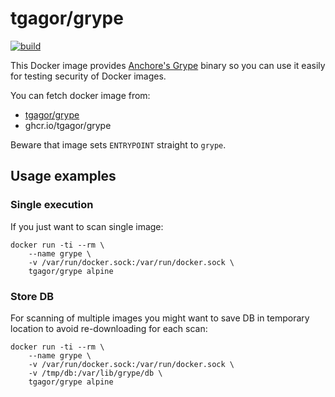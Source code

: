 tgagor/grype
============

[![build](https://github.com/tgagor/docker-grype/actions/workflows/build.yml/badge.svg?branch=master)](https://github.com/tgagor/docker-grype/actions/workflows/build.yml)

This Docker image provides [Anchore's Grype](https://github.com/anchore/grype) binary so you can use it easily for testing security of Docker images.

You can fetch docker image from:
* [tgagor/grype](https://hub.docker.com/repository/docker/tgagor/grype)
* ghcr.io/tgagor/grype

Beware that image sets `ENTRYPOINT` straight to `grype`.

Usage examples
--------------

### Single execution

If you just want to scan single image:

```
docker run -ti --rm \
    --name grype \
    -v /var/run/docker.sock:/var/run/docker.sock \
    tgagor/grype alpine
```

### Store DB

For scanning of multiple images you might want to save DB in temporary location to avoid re-downloading for each scan:

```
docker run -ti --rm \
    --name grype \
    -v /var/run/docker.sock:/var/run/docker.sock \
    -v /tmp/db:/var/lib/grype/db \
    tgagor/grype alpine
```
